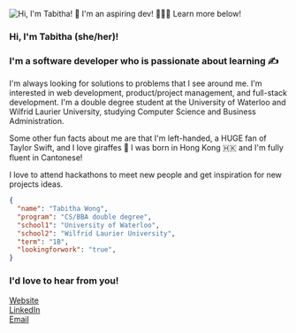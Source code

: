 ![Hi, I'm Tabitha! 🦒 I'm an aspiring dev! 👩🏻‍💻 Learn more below!](https://github.com/tabithawong/tabithawong/raw/main/tabtyping.gif)

### Hi, I'm Tabitha (she/her)! 

### I'm a software developer who is passionate about learning ✍️ 

I'm always looking for solutions to problems that I see around me. I'm interested in web development, product/project management, and full-stack development. I'm a double degree student at the University of Waterloo and Wilfrid Laurier University, studying Computer Science and Business Administration.

Some other fun facts about me are that I'm left-handed, a HUGE fan of Taylor Swift, and I love giraffes 🦒 
I was born in Hong Kong 🇭🇰 and I'm fully fluent in Cantonese!

I love to attend hackathons to meet new people and get inspiration for new projects ideas.

```json
{
  "name": "Tabitha Wong",
  "program": "CS/BBA double degree",
  "school1": "University of Waterloo",
  "school2": "Wilfrid Laurier University",
  "term": "1B",
  "lookingforwork": "true",
}
```

### I'd love to hear from you!
[Website](http://tabithawong.me)\
[LinkedIn](https://www.linkedin.com/in/tabitha-wong/)\
[Email](mailto:tabi159w@gmail.com)

<!--
**tabithawong/tabithawong** is a ✨ _special_ ✨ repository because its `README.md` (this file) appears on your GitHub profile.

Here are some ideas to get you started:

- 🔭 I’m currently working on ...
- 🌱 I’m currently learning ...
- 👯 I’m looking to collaborate on ...
- 🤔 I’m looking for help with ...
- 💬 Ask me about ...
- 📫 How to reach me: ...
- 😄 Pronouns: ...
- ⚡ Fun fact: ...
-->
